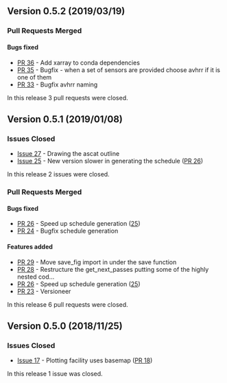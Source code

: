 ## Version 0.5.2 (2019/03/19)


### Pull Requests Merged

#### Bugs fixed

* [PR 36](https://github.com/pytroll/pytroll-schedule/pull/36) - Add xarray to conda dependencies
* [PR 35](https://github.com/pytroll/pytroll-schedule/pull/35) - Bugfix - when a set of sensors are provided choose avhrr if it is one of them
* [PR 33](https://github.com/pytroll/pytroll-schedule/pull/33) - Bugfix avhrr naming

In this release 3 pull requests were closed.

## Version 0.5.1 (2019/01/08)

### Issues Closed

* [Issue 27](https://github.com/pytroll/pytroll-schedule/issues/27) - Drawing the ascat outline
* [Issue 25](https://github.com/pytroll/pytroll-schedule/issues/25) - New version slower in generating the schedule ([PR 26](https://github.com/pytroll/pytroll-schedule/pull/26))

In this release 2 issues were closed.

### Pull Requests Merged

#### Bugs fixed

* [PR 26](https://github.com/pytroll/pytroll-schedule/pull/26) - Speed up schedule generation ([25](https://github.com/pytroll/pytroll-schedule/issues/25))
* [PR 24](https://github.com/pytroll/pytroll-schedule/pull/24) - Bugfix schedule generation

#### Features added

* [PR 29](https://github.com/pytroll/pytroll-schedule/pull/29) - Move save_fig import in under the save function
* [PR 28](https://github.com/pytroll/pytroll-schedule/pull/28) - Restructure the get_next_passes putting some of the highly nested cod…
* [PR 26](https://github.com/pytroll/pytroll-schedule/pull/26) - Speed up schedule generation ([25](https://github.com/pytroll/pytroll-schedule/issues/25))
* [PR 23](https://github.com/pytroll/pytroll-schedule/pull/23) - Versioneer

In this release 6 pull requests were closed.

## Version 0.5.0 (2018/11/25)

### Issues Closed

* [Issue 17](https://github.com/pytroll/pytroll-schedule/issues/17) - Plotting facility uses basemap ([PR 18](https://github.com/pytroll/pytroll-schedule/pull/18))

In this release 1 issue was closed.
